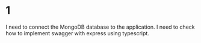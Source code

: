 # 1

I need to connect the MongoDB database to the application.
I need to check how to implement swagger with express using typescript.

